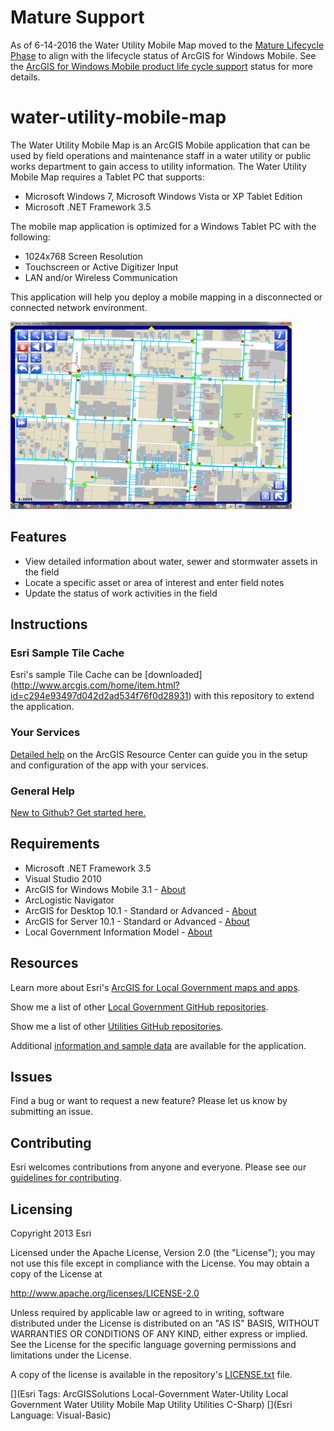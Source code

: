 # Mature Support
As of 6-14-2016 the Water Utility Mobile Map moved to the [Mature Lifecycle Phase](http://links.esri.com/Support/ProductLifeCycle) to align with the lifecycle status of ArcGIS for Windows Mobile. See the [ArcGIS for Windows Mobile product life cycle support](http://links.esri.com/support/LifeCycleStatus/ArcGISforWindowsMobile) status for more details.

# water-utility-mobile-map

The Water Utility Mobile Map is an ArcGIS Mobile application that can be used by field operations and maintenance staff in a water utility or public works department to gain access to utility information. The Water Utility Mobile Map requires a Tablet PC that supports:

* Microsoft Windows 7,  Microsoft Windows Vista or XP Tablet Edition
* Microsoft .NET Framework 3.5

The mobile map application is optimized for a Windows Tablet PC with the following:

* 1024x768 Screen Resolution
* Touchscreen or Active Digitizer Input
* LAN and/or Wireless Communication

This application will help you deploy a mobile mapping in a disconnected or connected network environment.

![Image of Water Utility Mobile Map application](water-utility-mobile-map.png "Water Utility Mobile Map application")

## Features

* View detailed information about water, sewer and stormwater assets in the field
* Locate a specific asset or area of interest and enter field notes
* Update the status of work activities in the field

## Instructions

### Esri Sample Tile Cache

Esri's sample Tile Cache can be [downloaded] (http://www.arcgis.com/home/item.html?id=c294e93497d042d2ad534f76f0d28931) with this repository to extend the application.

### Your Services

[Detailed help](http://resources.arcgis.com/en/help/localgovernment/10.1/index.html#/What_is_Water_Utility_Mobile_Map/028s0000013v000000/)
on the ArcGIS Resource Center can guide you in the setup and configuration of the app with your services.

### General Help
[New to Github? Get started here.](http://htmlpreview.github.com/?https://github.com/Esri/esri.github.com/blob/master/help/esri-getting-to-know-github.html)

## Requirements

* Microsoft .NET Framework 3.5
* Visual Studio 2010
* ArcGIS for Windows Mobile 3.1 - [About](http://www.esri.com/software/arcgis/arcgismobile)
* ArcLogistic Navigator
* ArcGIS for Desktop 10.1 - Standard or Advanced - [About](http://www.esri.com/software/arcgis/arcgis-for-desktop)
* ArcGIS for Server 10.1 - Standard or Advanced - [About](http://www.esri.com/software/arcgis/arcgisserver)
* Local Government Information Model - [About](http://www.arcgis.com/home/item.html?id=5f799e6d23d94e25b5aaaf2a58e63fb1)

## Resources

Learn more about Esri's [ArcGIS for Local Government maps and apps](http://solutions.arcgis.com/local-government/).

Show me a list of other [Local Government GitHub repositories](http://esri.github.io/#Local-Government).

Show me a list of other [Utilities GitHub repositories](http://esri.github.io/#Utilities).

Additional [information and sample data](http://www.arcgis.com/home/item.html?id=a57e96b9240e4311b7fd863b80a6d389)
are available for the application.


## Issues

Find a bug or want to request a new feature?  Please let us know by submitting an issue.

## Contributing

Esri welcomes contributions from anyone and everyone.
Please see our [guidelines for contributing](https://github.com/esri/contributing).

## Licensing

Copyright 2013 Esri

Licensed under the Apache License, Version 2.0 (the "License");
you may not use this file except in compliance with the License.
You may obtain a copy of the License at

   http://www.apache.org/licenses/LICENSE-2.0

Unless required by applicable law or agreed to in writing, software
distributed under the License is distributed on an "AS IS" BASIS,
WITHOUT WARRANTIES OR CONDITIONS OF ANY KIND, either express or implied.
See the License for the specific language governing permissions and
limitations under the License.

A copy of the license is available in the repository's
[LICENSE.txt](LICENSE.txt) file.

[](Esri Tags: ArcGISSolutions Local-Government Water-Utility Local Government Water Utility Mobile Map Utility Utilities C-Sharp)
[](Esri Language: Visual-Basic)
